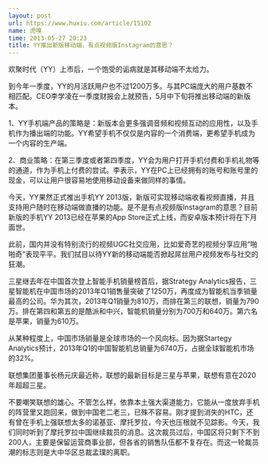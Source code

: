 ```yaml
---
layout: post
url: https://www.huxiu.com/article/15102
name: 虎嗅
time: 2013-05-27 20:23
title: YY推出新版移动端，有点视频版Instagram的意思？
---
```

欢聚时代（YY）上市后，一个饱受的诟病就是其移动端不太给力。

到今年一季度，YY的月活跃用户也不过1200万多。与其PC端庞大的用户基数不相匹配。CEO李学凌在一季度财报会上就预告，5月中下旬将推出移动端的新版本。

1、YY手机端产品的策略是：新版本会更多强调音频和视频互动的应用性，以及手机作为播出端的功能。YY希望手机不仅仅是内容的一个消费端，更希望手机成为一个内容的生产端。

2、商业策略：在第三季度或者第四季度，YY会为用户打开手机付费和手机礼物等的通道，作为手机上付费的尝试。李表示，YY在PC上已经拥有的账号和账号里的现金，可以让用户很容易地使用移动设备来做同样的事情。

今天，YY果然正式推出手机YY 2013版，新版可实现移动端收看视频直播，并且支持用户随时在移动端做直播的功能。是不是有点视频版Instagram的意思？目前新版的手机YY 2013已经在苹果的App Store正式上线，而安卓版本预计将在下月面世。

此前，国内并没有特别流行的视频UGC社交应用，比如爱奇艺的视频分享应用“啪啪奇”表现平平。我们拭目以待YY新的移动端能否掀起屌丝用户视频发布与社交的狂潮。

三星继去年在中国首次登上智能手机销量榜首后，据Strategy Analytics报告，三星智能机在中国市场的2013年Q1销售量突破了1250万，再度成为智能机当季销量最高的公司。华为其次，2013年Q1销量为810万，而排在第三的联想，销量为790万。排在第四和第五的是酷派和中兴，智能机销量分别为700万和640万。第六名是苹果，销量为610万。

从某种程度上，中国市场销量是全球市场的一个风向标。因为据Startegy Analytics预计，2013年Q1的中国智能机总销量为6740万，占据全球智能机市场的32%。

联想集团董事长杨元庆最近称，联想的最新目标是三星与苹果，联想有意在2020年超超三星。

不要嘲笑联想的雄心。不管怎么样，依靠本土强大渠道能力，它能从一度放弃手机的阵营里又跑回来，做到中国老二老三，已殊不容易。刚才提到消失的HTC，还有曾在手机上强联想太多的诺基亚、摩托罗拉，今天也压根就不见踪影。今天，我们同时听到了摩托罗拉中国继续裁员的消息。这次裁员过后，中国区将只剩下不到200人，主要是保留运营商事业部，但各省的销售队伍都不复存在。而这一轮裁员潮的标志则是大中华区总裁孟璞的离职。

